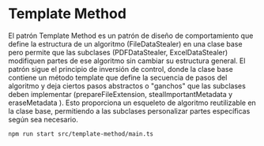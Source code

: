 # Template Method

El patrón Template Method es un patrón de diseño de comportamiento que define la estructura de un algoritmo (FileDataStealer) en una clase base pero permite que las subclases (PDFDataStealer, ExcelDataStealer) modifiquen partes de ese algoritmo sin cambiar su estructura general. El patrón sigue el principio de inversión de control, donde la clase base contiene un método template que define la secuencia de pasos del algoritmo y deja ciertos pasos abstractos o "ganchos" que las subclases deben implementar (prepareFileExtension, stealImportantMetadata y eraseMetadata ). Esto proporciona un esqueleto de algoritmo reutilizable en la clase base, permitiendo a las subclases personalizar partes específicas según sea necesario.

```
npm run start src/template-method/main.ts
```
